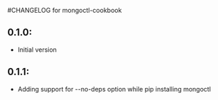 #CHANGELOG for mongoctl-cookbook

## 0.1.0:
* Initial version

## 0.1.1:
* Adding support for --no-deps option while pip installing mongoctl

